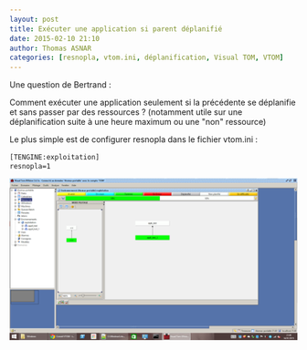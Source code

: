 ```yaml
---
layout: post
title: Exécuter une application si parent déplanifié
date: 2015-02-10 21:10
author: Thomas ASNAR
categories: [resnopla, vtom.ini, déplanification, Visual TOM, VTOM]
---
```

Une question de Bertrand :

Comment exécuter une application seulement si la précédente se déplanifie et sans passer par des ressources ?
(notamment utile sur une déplanification suite à une heure maximum ou une "non" ressource)

Le plus simple est de configurer resnopla dans le fichier vtom.ini :
```
[TENGINE:exploitation]
resnopla=1
```

<img class="img-responsive" src="/assets/img/resnopla.png" alt="resnopla vtom" />